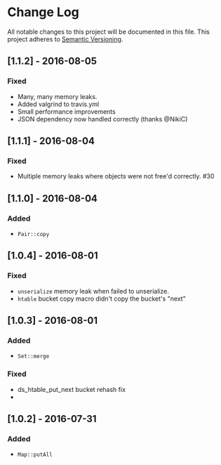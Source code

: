 # Change Log
All notable changes to this project will be documented in this file.
This project adheres to [Semantic Versioning](http://semver.org/).

## [1.1.2] - 2016-08-05
### Fixed
- Many, many memory leaks.
- Added valgrind to travis.yml
- Small performance improvements
- JSON dependency now handled correctly (thanks @NikiC)

## [1.1.1] - 2016-08-04
### Fixed
- Multiple memory leaks where objects were not free'd correctly. #30

## [1.1.0] - 2016-08-04
### Added
- `Pair::copy`

## [1.0.4] - 2016-08-01
### Fixed
- `unserialize` memory leak when failed to unserialize.
- `htable` bucket copy macro didn't copy the bucket's "next"

## [1.0.3] - 2016-08-01
### Added
- `Set::merge`

### Fixed
- ds_htable_put_next bucket rehash fix
- 
## [1.0.2] - 2016-07-31
### Added
- `Map::putAll`
